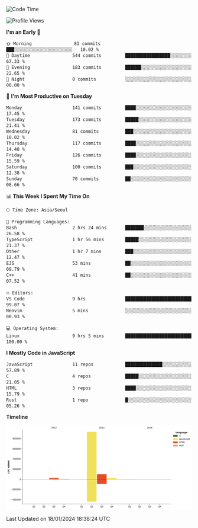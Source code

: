 <!--START_SECTION:waka-->
![Code Time](http://img.shields.io/badge/Code%20Time-40%20hrs%2047%20mins-blue)

![Profile Views](http://img.shields.io/badge/Profile%20Views-0-blue)

**I'm an Early 🐤** 

```text
🌞 Morning                81 commits          ███░░░░░░░░░░░░░░░░░░░░░░   10.02 % 
🌆 Daytime                544 commits         █████████████████░░░░░░░░   67.33 % 
🌃 Evening                183 commits         ██████░░░░░░░░░░░░░░░░░░░   22.65 % 
🌙 Night                  0 commits           ░░░░░░░░░░░░░░░░░░░░░░░░░   00.00 % 
```
📅 **I'm Most Productive on Tuesday** 

```text
Monday                   141 commits         ████░░░░░░░░░░░░░░░░░░░░░   17.45 % 
Tuesday                  173 commits         █████░░░░░░░░░░░░░░░░░░░░   21.41 % 
Wednesday                81 commits          ███░░░░░░░░░░░░░░░░░░░░░░   10.02 % 
Thursday                 117 commits         ████░░░░░░░░░░░░░░░░░░░░░   14.48 % 
Friday                   126 commits         ████░░░░░░░░░░░░░░░░░░░░░   15.59 % 
Saturday                 100 commits         ███░░░░░░░░░░░░░░░░░░░░░░   12.38 % 
Sunday                   70 commits          ██░░░░░░░░░░░░░░░░░░░░░░░   08.66 % 
```


📊 **This Week I Spent My Time On** 

```text
🕑︎ Time Zone: Asia/Seoul

💬 Programming Languages: 
Bash                     2 hrs 24 mins       ███████░░░░░░░░░░░░░░░░░░   26.58 % 
TypeScript               1 hr 56 mins        █████░░░░░░░░░░░░░░░░░░░░   21.37 % 
Other                    1 hr 7 mins         ███░░░░░░░░░░░░░░░░░░░░░░   12.47 % 
EJS                      53 mins             ██░░░░░░░░░░░░░░░░░░░░░░░   09.79 % 
C++                      41 mins             ██░░░░░░░░░░░░░░░░░░░░░░░   07.52 % 

🔥 Editors: 
VS Code                  9 hrs               █████████████████████████   99.07 % 
Neovim                   5 mins              ░░░░░░░░░░░░░░░░░░░░░░░░░   00.93 % 

💻 Operating System: 
Linux                    9 hrs 5 mins        █████████████████████████   100.00 % 
```

**I Mostly Code in JavaScript** 

```text
JavaScript               11 repos            ██████████████░░░░░░░░░░░   57.89 % 
C                        4 repos             █████░░░░░░░░░░░░░░░░░░░░   21.05 % 
HTML                     3 repos             ████░░░░░░░░░░░░░░░░░░░░░   15.79 % 
Rust                     1 repo              █░░░░░░░░░░░░░░░░░░░░░░░░   05.26 % 
```



**Timeline**

![Lines of Code chart](https://raw.githubusercontent.com/project-dy/project-dy/main/assets/bar_graph.png)


 Last Updated on 18/01/2024 18:38:24 UTC
<!--END_SECTION:waka-->
